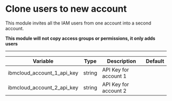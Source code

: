# Clone users to new account

This module invites all the IAM users from one account into a second account. 

**This module will not copy access groups or permissions, it only adds users**

---

Variable                   | Type   | Description             | Default
-------------------------- | ------ | ----------------------- |--------
ibmcloud_account_1_api_key | string | API Key for account 1   | 
ibmcloud_account_2_api_key | string | API Key for account 2   | 
